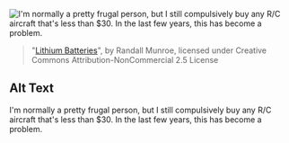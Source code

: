 ![I'm normally a pretty frugal person, but I still compulsively buy any R/C aircraft that's less than $30.  In the last few years, this has become a problem.](https://imgs.xkcd.com/comics/lithium_batteries.png)
> "[Lithium Batteries](https://xkcd.com/560/)", by Randall Munroe, licensed under Creative Commons Attribution-NonCommercial 2.5 License

## Alt Text
I'm normally a pretty frugal person, but I still compulsively buy any R/C aircraft that's less than $30.  In the last few years, this has become a problem.
